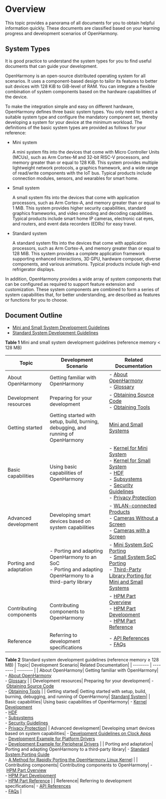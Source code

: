 # Overview<a name="ZH-CN_TOPIC_0000001152533331"></a>

This topic provides a panorama of all documents for you to obtain helpful information quickly. These documents are classified based on your learning progress and development scenarios of OpenHarmony.

## System Types<a name="section767218232110"></a>

It is good practice to understand the system types for you to find useful documents that can guide your development.

OpenHarmony is an open-source distributed operating system for all scenarios. It uses a component-based design to tailor its features to better suit devices with 128 KiB to GiB-level of RAM. You can integrate a flexible combination of system components based on the hardware capabilities of the device.

To make the integration simple and easy on different hardware, OpenHarmony defines three basic system types. You only need to select a suitable system type and configure the mandatory component set, thereby developing a system for your device at the minimum workload. The definitions of the basic system types are provided as follows for your reference:

-   Mini system

    A mini system fits into the devices that come with Micro Controller Units (MCUs), such as Arm Cortex-M and 32-bit RISC-V processors, and memory greater than or equal to 128 KiB. This system provides multiple lightweight network protocols, a graphics framework, and a wide range of read/write components with the IoT bus. Typical products include connection modules, sensors, and wearables for smart home.

-   Small system

    A small system fits into the devices that come with application processors, such as Arm Cortex-A, and memory greater than or equal to 1 MiB. This system provides higher security capabilities, standard graphics frameworks, and video encoding and decoding capabilities. Typical products include smart home IP cameras, electronic cat eyes, and routers, and event data recorders (EDRs) for easy travel.

-   Standard system

    A standard system fits into the devices that come with application processors, such as Arm Cortex-A, and memory greater than or equal to 128 MiB. This system provides a complete application framework supporting enhanced interactions, 3D GPU, hardware composer, diverse components, and various animations. Typical products include high-end refrigerator displays.


In addition, OpenHarmony provides a wide array of system components that can be configured as required to support feature extension and customization. These system components are combined to form a series of system capabilities that, for better understanding, are described as features or functions for you to choose.

## Document Outline<a name="section19810171681218"></a>

-   [Mini and Small System Development Guidelines](#table3762949121211)
-   [Standard System Development Guidelines](#table17667535516)

**Table 1** Mini and small system development guidelines (reference memory < 128 MB)

| Topic| Development Scenario| Related Documentation|
| -------- | -------- | -------- |
| About OpenHarmony| Getting familiar with OpenHarmony| -&nbsp;[About OpenHarmony](https://gitee.com/openharmony)<br>-&nbsp;[Glossary](../glossary.md) |
| Development resources| Preparing for your development| -&nbsp;[Obtaining Source Code](get-code/sourcecode-acquire.md)<br>-&nbsp;[Obtaining Tools](get-code/gettools-acquire.md) |
| Getting started| Getting started with setup, build, burning, debugging, and running of OpenHarmony| [Mini and Small Systems](quickstart/quickstart-lite.md)|
| Basic capabilities| Using basic capabilities of OpenHarmony| -&nbsp;[Kernel for Mini System](kernel/kernel-mini-overview.md)<br>-&nbsp;[Kernel for Small System](kernel/kernel-small-overview.md)<br>-&nbsp;[HDF](driver/driver-hdf-overview.md)<br>-&nbsp;[Subsystems](subsystems/subsys-build-mini-lite.md)<br>-&nbsp;[Security Guidelines](security/security-guidelines-overall.md)<br>-&nbsp;[Privacy Protection](security/security-privacy-protection.md)|
| Advanced development| Developing smart devices based on system capabilities| -&nbsp;[WLAN-connected Products](guide/device-wlan-led-control.md)<br>-&nbsp;[Cameras Without a Screen](guide/device-iotcamera-control-overview.md)<br>-&nbsp;[Cameras with a Screen](guide/device-camera-control-overview.md) |
| Porting and adaptation| -&nbsp;Porting and adapting OpenHarmony to an SoC<br>-&nbsp;Porting and adapting OpenHarmony to a third-party library| -&nbsp;[Mini System SoC Porting](porting/oem_transplant_chip_prepare_knows.md)<br>-&nbsp;[Small System SoC Porting](porting/porting-smallchip-prepare-needs.md)<br>-&nbsp;[Third-Party Library Porting for Mini and Small Systems](porting/porting-thirdparty-overview.md) |
| Contributing components| Contributing components to OpenHarmony| -&nbsp;[HPM Part Overview](hpm-part/hpm-part-about.md)<br>-&nbsp;[HPM Part Development](hpm-part/hpm-part-development.md)<br>-&nbsp;[HPM Part Reference](hpm-part/hpm-part-reference.md) |
| Reference| Referring to development specifications| -&nbsp;[API References](https://gitee.com/link?target=https%3A%2F%2Fdevice.harmonyos.com%2Fen%2Fdocs%2Fdevelop%2Fapiref%2Fjs-framework-file-0000000000616658)<br>-&nbsp;[FAQs](faqs/faqs-overview.md) |


**Table 2** Standard system development guidelines (reference memory ≥ 128 MB)
| Topic| Development Scenario| Related Documentation|
| -------- | -------- | -------- |
| About OpenHarmony| Getting familiar with OpenHarmony| -&nbsp;[About OpenHarmony](https://gitee.com/openharmony)<br>-&nbsp;[Glossary](../glossary.md) |
| Development resources| Preparing for your development| -&nbsp;[Obtaining Source Code](get-code/sourcecode-acquire.md)<br>-&nbsp;[Obtaining Tools](get-code/gettools-acquire.md) |
| Getting started| Getting started with setup, build, burning, debugging, and running of OpenHarmony| [Standard System](quick-start/)|
| Basic capabilities| Using basic capabilities of OpenHarmony| -&nbsp;[Kernel Development](kernel/kernel-standard.md)<br>-&nbsp;[HDF](driver/driver-hdf-overview.md)<br>-&nbsp;[Subsystems](subsystems/subsys-build-standard-large.md)<br>-&nbsp;[Security Guidelines](security/security-guidelines-overall.md)<br>-&nbsp;[Privacy Protection](security/security-privacy-protection.md)|
| Advanced development| Developing smart devices based on system capabilities| -&nbsp;[Development Guidelines on Clock Apps](guide/device-clock-guide.md)<br>-&nbsp;[Development Example for Platform Drivers](guide/device-driver-demo.md)<br>-&nbsp;[Development Example for Peripheral Drivers](guide/device-outerdriver-demo.md) |
| Porting and adaptation| Porting and adapting OpenHarmony to a third-party library| -&nbsp;[Standard System Porting Guide](porting/standard-system-porting-guide.md)<br>-&nbsp;[A Method for Rapidly Porting the OpenHarmony Linux Kernel](porting/porting-linux-kernel.md) |
| Contributing components| Contributing components to OpenHarmony| -&nbsp;[HPM Part Overview](hpm-part/hpm-part-about.md)<br>-&nbsp;[HPM Part Development](hpm-part/hpm-part-development.md)<br>-&nbsp;[HPM Part Reference](hpm-part/hpm-part-reference.md) |
| Reference| Referring to development specifications| -&nbsp;[API References](https://gitee.com/link?target=https%3A%2F%2Fdevice.harmonyos.com%2Fen%2Fdocs%2Fdevelop%2Fapiref%2Fjs-framework-file-0000000000616658)<br>-&nbsp;[FAQs](faqs/faqs-overview.md) |
